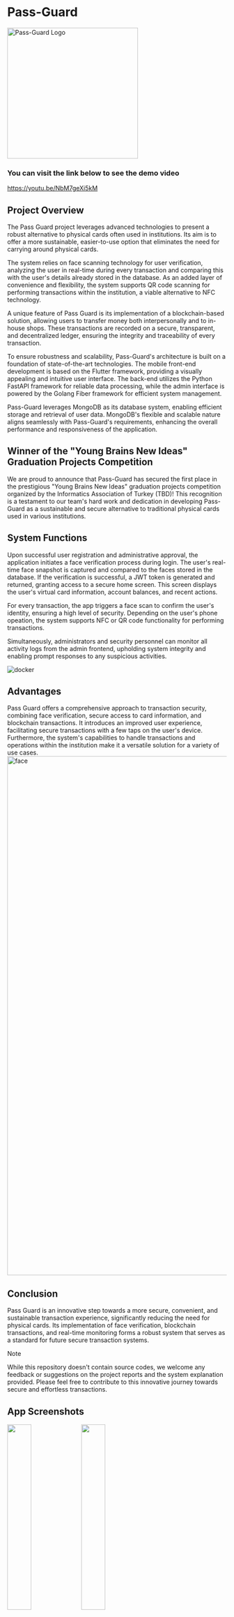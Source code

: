 # Pass-Guard
<p align="left">
  <img src="https://github.com/dorukarslan/Pass-Guard/assets/79598598/09b6befe-fa42-49f0-b609-f8de5fa3b9c0" alt="Pass-Guard Logo" width="300" height="300">
</p>

### You can visit the link below to see the demo video
https://youtu.be/NbM7geXi5kM

## Project Overview

The Pass Guard project leverages advanced technologies to present a robust alternative to physical cards often used in institutions. Its aim is to offer a more sustainable, easier-to-use option that eliminates the need for carrying around physical cards.

The system relies on face scanning technology for user verification, analyzing the user in real-time during every transaction and comparing this with the user's details already stored in the database. As an added layer of convenience and flexibility, the system supports QR code scanning for performing transactions within the institution, a viable alternative to NFC technology.

A unique feature of Pass Guard is its implementation of a blockchain-based solution, allowing users to transfer money both interpersonally and to in-house shops. These transactions are recorded on a secure, transparent, and decentralized ledger, ensuring the integrity and traceability of every transaction.

To ensure robustness and scalability, Pass-Guard's architecture is built on a foundation of state-of-the-art technologies. The mobile front-end development is based on the Flutter framework, providing a visually appealing and intuitive user interface. The back-end utilizes the Python FastAPI framework for reliable data processing, while the admin interface is powered by the Golang Fiber framework for efficient system management.

Pass-Guard leverages MongoDB as its database system, enabling efficient storage and retrieval of user data. MongoDB's flexible and scalable nature aligns seamlessly with Pass-Guard's requirements, enhancing the overall performance and responsiveness of the application.

## Winner of the "Young Brains New Ideas" Graduation Projects Competition
We are proud to announce that Pass-Guard has secured the first place in the prestigious "Young Brains New Ideas" graduation projects competition organized by the Informatics Association of Turkey (TBD)! This recognition is a testament to our team's hard work and dedication in developing Pass-Guard as a sustainable and secure alternative to traditional physical cards used in various institutions.



## System Functions

Upon successful user registration and administrative approval, the application initiates a face verification process during login. The user's real-time face snapshot is captured and compared to the faces stored in the database. If the verification is successful, a JWT token is generated and returned, granting access to a secure home screen. This screen displays the user's virtual card information, account balances, and recent actions.

For every transaction, the app triggers a face scan to confirm the user's identity, ensuring a high level of security. Depending on the user's phone opeation, the system supports NFC or QR code functionality for performing transactions.

Simultaneously, administrators and security personnel can monitor all activity logs from the admin frontend, upholding system integrity and enabling prompt responses to any suspicious activities.

![docker](https://github.com/dorukarslan/Pass-Guard/assets/79598598/c298826b-7611-48e6-8b3b-4fc7c9eaa38d)

## Advantages

Pass Guard offers a comprehensive approach to transaction security, combining face verification, secure access to card information, and blockchain transactions. It introduces an improved user experience, facilitating secure transactions with a few taps on the user's device. Furthermore, the system's capabilities to handle transactions and operations within the institution make it a versatile solution for a variety of use cases.
<img width="1190" alt="face" src="https://github.com/dorukarslan/Pass-Guard/assets/79598598/4f58b362-3367-4605-9bdf-55cf4d426cf6">

## Conclusion

Pass Guard is an innovative step towards a more secure, convenient, and sustainable transaction experience, significantly reducing the need for physical cards. Its implementation of face verification, blockchain transactions, and real-time monitoring forms a robust system that serves as a standard for future secure transaction systems.

Note

While this repository doesn't contain source codes, we welcome any feedback or suggestions on the project reports and the system explanation provided. Please feel free to contribute to this innovative journey towards secure and effortless transactions.


## App Screenshots
<p float="left">
  <img src="https://github.com/dorukarslan/Pass-Guard/assets/79598598/d685b40b-0e71-444c-99ed-d48805b3c1ea" width="33%">
  <img src="https://github.com/dorukarslan/Pass-Guard/assets/79598598/637fa0d5-1a64-4921-90d7-258d7f74ede7" width="33%">
  <img src="https://github.com/dorukarslan/Pass-Guard/assets/79598598/a385aa88-3b96-4909-a4ee-2768395c0e06" width="33%">
   <img src="https://github.com/dorukarslan/Pass-Guard/assets/79598598/c9ab0a64-2c22-4bbf-b52a-ac929aec72f1" width="33%">
</p>

